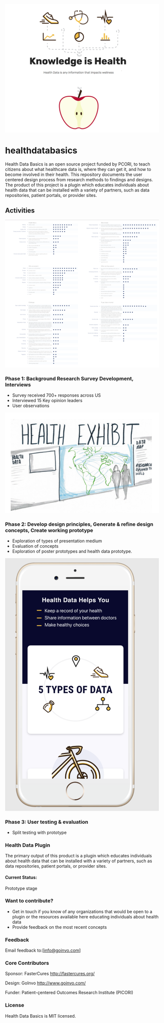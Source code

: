 ![image of health data](https://github.com/goinvo/HealthDataBasics/blob/master/Concepts/Image_for_readme/Screen%20Shot%202018-01-31%20at%202.14.36%20PM.png?raw=true "Title") 


# healthdatabasics
Health Data Basics is an open source project funded by PCORI, to teach citizens about what healthcare data is, where they can get it, and how to become involved in their health. This repository documents the user centered design process from research methods to findings and designs. The product of this project is a plugin which educates individuals about health data that can be installed with a variety of partners, such as data repositories, patient portals, or provider sites. 

## Activities 

![Interview findings ](https://github.com/goinvo/HealthDataBasics/blob/master/Concepts/Image_for_readme/Screen%20Shot%202018-01-31%20at%202.48.50%20PM.png?raw=true "Title") 

### Phase 1: Background Research Survey Development, Interviews
* Survey received 700+ responses across US
* Interviewed 15 Key opinion leaders 
* User observations 

![Sketch concept ](https://github.com/goinvo/HealthDataBasics/blob/master/Concepts/Image_for_readme/Screen%20Shot%202018-01-31%20at%202.34.38%20PM.png?raw=true "Title") 

### Phase 2: Develop design principles, Generate & refine design concepts, Create working prototype
* Exploration of types of presentation medium 
* Evaluation of concepts
* Exploration of poster prototypes and health data prototype. 


![image of prototype](https://github.com/goinvo/HealthDataBasics/blob/master/Concepts/Image_for_readme/Screen%20Shot%202018-01-31%20at%202.17.30%20PM.png?raw=true "Title")

### Phase 3: User testing & evaluation 
* Split testing with prototype



### Health Data Plugin 
The primary output of this product is a plugin which educates individuals about health data that can be installed with a variety of partners, such as data repositories, patient portals, or provider sites. 

#### Current Status: 
Prototype stage


### Want to contribute?
 * Get in touch if you know of any organizations that would be open to a plugin or the resources available here educating individuals about health data
 * Provide feedback on the most recent concepts
 
 ### Feedback 
Email feedback to:[info@goinvo.com]

### Core Contributors

Sponsor: FasterCures http://fastercures.org/

Design: GoInvo http://www.goinvo.com/

Funder: Patient-çentered Outcomes Research Institute (PICORI)  

### License

Health Data Basics is MIT licensed.
